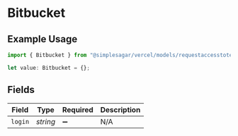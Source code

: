 # Bitbucket

## Example Usage

```typescript
import { Bitbucket } from "@simplesagar/vercel/models/requestaccesstoteamop.js";

let value: Bitbucket = {};
```

## Fields

| Field              | Type               | Required           | Description        |
| ------------------ | ------------------ | ------------------ | ------------------ |
| `login`            | *string*           | :heavy_minus_sign: | N/A                |